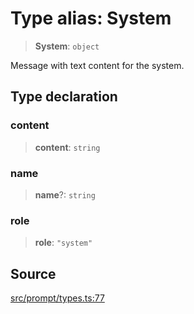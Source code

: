 # Type alias: System

> **System**: `object`

Message with text content for the system.

## Type declaration

### content

> **content**: `string`

### name

> **name**?: `string`

### role

> **role**: `"system"`

## Source

[src/prompt/types.ts:77](https://github.com/dexaai/llm-tools/blob/5a38bb8/src/prompt/types.ts#L77)
